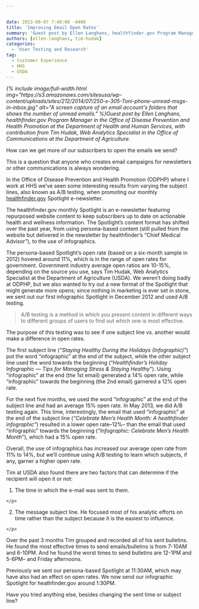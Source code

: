 ```yaml
---


date: 2013-08-07 7:40:08 -0400
title: 'Improving Email Open Rates'
summary: 'Guest post by Ellen Langhans, healthfinder.gov Program Manager in the Office of Disease Prevention and Health Promotion at the Department of Health and Human Services, with contribution from Tim Hudak, Web Analytics Specialist in the Office of Communications'
authors: [ellen-langhans, tim-hudak]
categories:
  - 'User Testing and Research'
tag:
  - Customer Experience
  - HHS
  - USDA
---
```


<p dir="ltr" style="text-align: left;">
  <em>
{% include image/full-width.html img="https://s3.amazonaws.com/sitesusa/wp-content/uploads/sites/212/2014/07/250-x-305-Toni-phone-unread-msgs-in-inbox.jpg" alt="A screen capture of an email account's folders that shows the number of unread emails." %}Guest post by Ellen Langhans, healthfinder.gov Program Manager in the Office of Disease Prevention and Health Promotion at the Department of Health and Human Services, with contribution from Tim Hudak, Web Analytics Specialist in the Office of Communications at the Department of Agriculture.</em>
</p>

<p dir="ltr">
  How can we get more of our subscribers to open the emails we send?
</p>

<p dir="ltr">
  This is a question that anyone who creates email campaigns for newsletters or other communications is always wondering.
</p>

<p dir="ltr">
  In the Office of Disease Prevention and Health Promotion (ODPHP) where I work at HHS we’ve seen some interesting results from varying the subject lines, also known as A/B testing, when promoting our monthly <a href="http://healthfinder.gov/" target="_blank">healthfinder.gov</a> Spotlight e-newsletter.
</p>

<p dir="ltr">
  The healthfinder.gov monthly Spotlight is an e-newsletter featuring repurposed website content to keep subscribers up to date on actionable health and wellness information. The Spotlight’s content format has shifted over the past year, from using persona-based content (still pulled from the website but delivered in the newsletter by healthfinder’s “Chief Medical Advisor”), to the use of infographics.
</p>

<p dir="ltr">
  The persona-based Spotlight’s open rate (based on a six-month sample in 2012) hovered around 11%, which is in the range of open rates for government. Government industry average open ratios are 10-15%, depending on the source you use, says Tim Hudak, Web Analytics Specialist at the Department of Agriculture (USDA). We weren’t doing badly at ODPHP, but we also wanted to try out a new format of the Spotlight that might generate more opens; since nothing in marketing is ever set in stone, we sent out our first infographic Spotlight in December 2012 and used A/B testing.
</p>

> <p dir="ltr">
>   A/B testing is a method in which you present content in different ways to different groups of users to find out which one is most effective.
> </p>

<p dir="ltr">
  The purpose of this testing was to see if one subject line vs. another would make a difference in open rates.
</p>

<p dir="ltr">
  The first subject line (<em>“Staying Healthy During the Holidays (Infographic)”</em>) put the word “infographic” at the end of the subject, while the other subject line used the word towards the beginning (“<em>Healthfinder&#8217;s Holiday Infographic &#8212; Tips for Managing Stress & Staying Healthy”</em>). Using “infographic” at the end (the 1st email) generated a 14% open rate, while “infographic” towards the beginning (the 2nd email) garnered a 12% open rate.
</p>

<p dir="ltr">
  For the next five months, we used the word “infographic” at the end of the subject line and had an average 15% open rate. In May 2013, we did A/B testing again. This time, interestingly, the email that used “infographic” at the end of the subject line (<em>“Celebrate Men&#8217;s Health Month: A healthfinder infographic”</em>) resulted in a lower open rate–12%– than the email that used “infographic” towards the beginning (<em>“Infographic: Celebrate Men&#8217;s Health Month”</em>), which had a 15% open rate.
</p>

<p dir="ltr">
  Overall, the use of infographics has increased our average open rate from 11% to 14%, but we’ll continue using A/B testing to learn which subjects, if any, garner a higher open rate.
</p>

<p dir="ltr">
  Tim at USDA also found there are two factors that can determine if the recipient will open it or not:
</p>

  1. <p dir="ltr">
      The time in which the e-mail was sent to them.
    </p>

  2. <p dir="ltr">
      The message subject line.  He focused most of his analytic efforts on time rather than the subject because it is the easiest to influence.
    </p>

<p dir="ltr">
  Over the past 3 months Tim grouped and recorded all of his sent bulletins.  He found the most effective times to send emails/bulletins is from 7-10AM and 6-10PM.  And he found the worst times to send bulletins are 12-1PM and 5-6PM– and Friday afternoons.
</p>

<p dir="ltr">
  Previously we sent our persona-based Spotlight at 11:30AM, which may have also had an effect on open rates. We now send our infographic Spotlight for heathfinder.gov around 1:30PM.
</p>

<p dir="ltr">
  Have you tried anything else, besides changing the sent time or subject line?
</p>

<div>
</div>